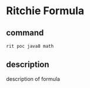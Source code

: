 # Ritchie Formula

## command

```bash
rit poc java8 math
```

## description

description of formula
